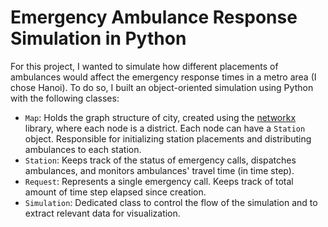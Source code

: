 # Emergency Ambulance Response Simulation in Python

For this project, I wanted to simulate how different placements of ambulances would affect the emergency response times in a metro area (I chose Hanoi). To do so, I built an object-oriented simulation using Python with the following classes:
- `Map`: Holds the graph structure of city, created using the [networkx](https://networkx.github.io/) library, where each node is a district. Each node can have a `Station` object. Responsible for initializing station placements and distributing ambulances to each station.
- `Station`: Keeps track of the status of emergency calls, dispatches ambulances, and monitors ambulances' travel time (in time step).
- `Request`: Represents a single emergency call. Keeps track of total amount of time step elapsed since creation.
- `Simulation`: Dedicated class to control the flow of the simulation and to extract relevant data for visualization.
